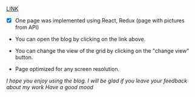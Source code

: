 [LINK](https://alexandr123454.github.io/photo/)

- [x] One page was implemented using React, Redux (page with pictures from API)

- You can open the blog by clicking on the link above.

- You can change the view of the grid by clicking on the "change view" button.
- Page optimized for any screen resolution.

_I hope you enjoy using the blog._
_I will be glad if you leave your feedback about my work_
_Have a good mood_